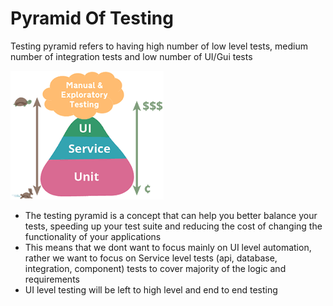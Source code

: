 # Pyramid Of Testing

Testing pyramid refers to having high number of low level tests, medium number of integration tests and low number of UI/Gui tests

![](../.gitbook/assets/image%20%2843%29.png)

* The testing pyramid is a concept that can help you better balance your tests, speeding up your test suite and reducing the cost of changing the functionality of your applications
* This means that we dont want to focus mainly on UI level automation, rather we want to focus on Service level tests \(api, database, integration, component\) tests to cover majority of the logic and requirements
* UI level testing will be left to high level and end to end testing

